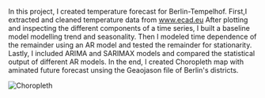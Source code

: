 In this project, I created temperature forecast for Berlin-Tempelhof.
First,I extracted and cleaned temperature data from www.ecad.eu
After plotting and inspecting the different components of a time series, I built a baseline model modelling trend and seasonality.
Then I modeled time dependence of the remainder using an AR model and tested the remainder for stationarity.
Lastly, I included ARIMA and SARIMAX models and compared the statistical output of different AR models.
In the end, I created Choropleth map with aminated future forecast unsing the Geaojason file of Berlin's districts.

![Choropleth](gif.gif)
